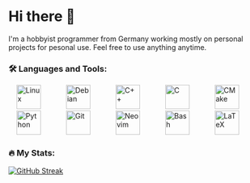# Hi there 👋
I'm a hobbyist programmer from Germany working mostly on personal projects for pesonal use. Feel free to use anything anytime.

### :hammer_and_wrench: Languages and Tools:
<div>
  <img style="padding: 0 1rem;height: 3rem;" src="https://upload.wikimedia.org/wikipedia/commons/3/35/Tux.svg" alt="Linux">&emsp;
  <img style="padding: 0 1rem;height: 3rem;" src="https://www.debian.org/logos/openlogo-nd.svg" alt="Debian">&emsp;
  <img style="padding: 0 1rem;height: 3rem;" src="https://upload.wikimedia.org/wikipedia/commons/1/18/ISO_C%2B%2B_Logo.svg" alt="C++">&emsp;
  <img style="padding: 0 1rem;height: 3rem;" src="https://upload.wikimedia.org/wikipedia/commons/3/35/The_C_Programming_Language_logo.svg" alt="C">&emsp;
  <img style="padding: 0 1rem;height: 3rem;" src="https://upload.wikimedia.org/wikipedia/commons/1/13/Cmake.svg" alt="CMake">&emsp;
  <img style="padding: 0 1rem;height: 3rem;" src="https://upload.wikimedia.org/wikipedia/commons/c/c3/Python-logo-notext.svg" alt="Python">&emsp;
  <img style="padding: 0 1rem;height: 3rem;" src="https://git-scm.com/images/logos/downloads/Git-Icon-1788C.svg" alt="Git">&emsp;
  <img style="padding: 0 1rem;height: 3rem;" src="https://upload.wikimedia.org/wikipedia/commons/3/3a/Neovim-mark.svg" alt="Neovim">&emsp;
  <img style="padding: 0 1rem;height: 3rem;" src="https://raw.githubusercontent.com/odb/official-bash-logo/master/assets/Logos/Icons/SVG/128x128.svg" alt="Bash">&emsp;
  <img style="padding: 0 1rem;height: 3rem;" src="https://upload.wikimedia.org/wikipedia/commons/9/92/LaTeX_logo.svg" alt="LaTeX">&emsp;
</div>

### :fire: My Stats:
[![GitHub Streak](http://github-readme-streak-stats.herokuapp.com?user=lorax42&theme=dark&background=000000)](https://git.io/streak-stats)

<!-- [![Top Langs](https://github-readme-stats.vercel.app/api/top-langs/?username=lorax42&layout=compact&theme=vision-friendly-dark)](https://github.com/anuraghazra/github-readme-stats) -->



<!--
**lorax42/lorax42** is a ✨ _special_ ✨ repository because its `README.md` (this file) appears on your GitHub profile.

Here are some ideas to get you started:

- 🔭 I’m currently working on ...
- 🌱 I’m currently learning ...
- 👯 I’m looking to collaborate on ...
- 🤔 I’m looking for help with ...
- 💬 Ask me about ...
- 📫 How to reach me: ...
- 😄 Pronouns: ...
- ⚡ Fun fact: ...
-->
